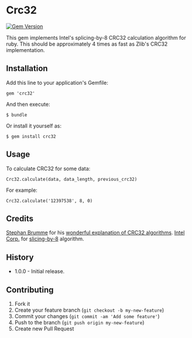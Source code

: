 # Crc32

[![Gem Version](https://badge.fury.io/rb/crc32.svg)](http://badge.fury.io/rb/crc32)

This gem implements Intel's splicing-by-8 CRC32 calculation algorithm for ruby. This should be approximately 4 times as fast as Zlib's CRC32 implementation.

## Installation

Add this line to your application's Gemfile:

    gem 'crc32'

And then execute:

    $ bundle

Or install it yourself as:

    $ gem install crc32

## Usage

To calculate CRC32 for some data:

    Crc32.calculate(data, data_length, previous_crc32)

For example:

    Crc32.calculate('12397538', 8, 0)

## Credits

[Stephan Brumme](http://stephan-brumme.com/aboutme/vitae.html) for his [wonderful explanation of CRC32 algorithms](http://create.stephan-brumme.com/crc32/).
[Intel Corp.](http://intel.com) for [slicing-by-8](http://sourceforge.net/projects/slicing-by-8/) algorithm.

## History

* 1.0.0 - Initial release.

## Contributing

1. Fork it
2. Create your feature branch (`git checkout -b my-new-feature`)
3. Commit your changes (`git commit -am 'Add some feature'`)
4. Push to the branch (`git push origin my-new-feature`)
5. Create new Pull Request
